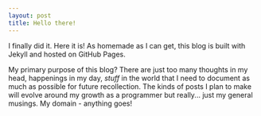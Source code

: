 ```yaml
---
layout: post
title: Hello there!
---
```


I finally did it. Here it is! As homemade as I can get, this blog is built with Jekyll and hosted on GitHub Pages.

My primary purpose of this blog? There are just too many thoughts in my head, happenings in my day, _stuff_ in the world that I need to document as much as possible for future recollection. The kinds of posts I plan to make will evolve around my growth as a programmer but really... just my general musings.
My domain - anything goes!
